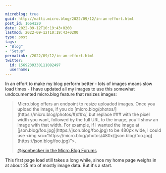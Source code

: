 ```yaml
---

microblog: true
guid: http://matti.micro.blog/2022/09/12/in-an-effort.html
post_id: 1664120
date: 2022-09-12T10:19:43+0200
lastmod: 2022-09-12T10:19:43+0200
type: post
tags:
- "Blog"
- "Setup"
permalink: /2022/09/12/in-an-effort.html
twitter:
  id: 1569239330111082497
  username:
---
```

<p>In an effort to make my blog perform better - lots of images means slow load times - I have updated all my images to use this somewhat undocumented micro.blog feature that resizes images:</p>
<blockquote>
<p>Micro.blog offers an endpoint to resize uploaded images. Once you upload the image, if you do [micro.blog/photos/](https://micro.blog/photos/#)##x/, but replace ### with the pixel width you want, followed by the full URL to the image, you’ll show an image with that width. For example, if I wanted the image at [json.blog/foo.jpg](https://json.blog/foo.jpg) to be 480px wide, I could use &lt;img src=“https://micro.blog/photos/480x/[json.blog/foo.jpg](https://json.blog/foo.jpg)”&gt;.</p>
<p><a href="https://help.micro.blog/t/optimal-image-size-resolution/427/2">@jsonbecker in the Micro.Blog Forums</a></p>
</blockquote>
<p>This first page load still takes a long while, since my home page weighs in at about 25 mb of mostly image data. But it's a start.</p>
